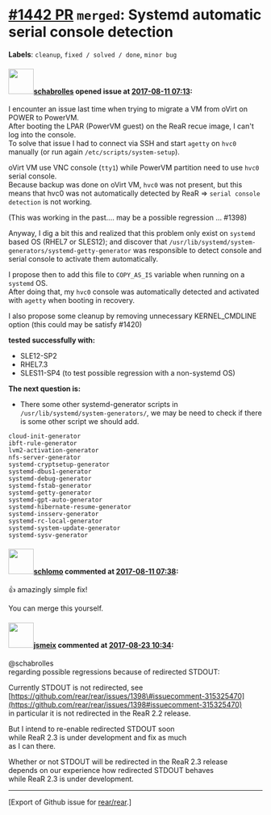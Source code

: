 [\#1442 PR](https://github.com/rear/rear/pull/1442) `merged`: Systemd automatic serial console detection
========================================================================================================

**Labels**: `cleanup`, `fixed / solved / done`, `minor bug`

#### <img src="https://avatars.githubusercontent.com/u/19491077?u=0021b16ab426902cbe676f6831f41607bbe4d441&v=4" width="50">[schabrolles](https://github.com/schabrolles) opened issue at [2017-08-11 07:13](https://github.com/rear/rear/pull/1442):

I encounter an issue last time when trying to migrate a VM from oVirt on
POWER to PowerVM.  
After booting the LPAR (PowerVM guest) on the ReaR recue image, I can't
log into the console.  
To solve that issue I had to connect via SSH and start `agetty` on
`hvc0` manually (or run again `/etc/scripts/system-setup`).

oVirt VM use VNC console (`tty1`) while PowerVM partition need to use
`hvc0` serial console.  
Because backup was done on oVirt VM, `hvc0` was not present, but this
means that hvc0 was not automatically detected by ReaR =&gt;
`serial console detection` is not working.

(This was working in the past.... may be a possible regression ...
\#1398)

Anyway, I dig a bit this and realized that this problem only exist on
`systemd` based OS (RHEL7 or SLES12); and discover that
`/usr/lib/systemd/system-generators/systemd-getty-generator` was
responsible to detect console and serial console to activate them
automatically.

I propose then to add this file to `COPY_AS_IS` variable when running on
a `systemd` OS.  
After doing that, my `hvc0` console was automatically detected and
activated with `agetty` when booting in recovery.

I also propose some cleanup by removing unnecessary KERNEL\_CMDLINE
option (this could may be satisfy \#1420)

**tested successfully with:**

-   SLE12-SP2
-   RHEL7.3
-   SLES11-SP4 (to test possible regression with a non-systemd OS)

**The next question is:**

-   There some other systemd-generator scripts in
    `/usr/lib/systemd/system-generators/`, we may be need to check if
    there is some other script we should add.

<!-- -->

    cloud-init-generator
    ibft-rule-generator
    lvm2-activation-generator
    nfs-server-generator
    systemd-cryptsetup-generator
    systemd-dbus1-generator
    systemd-debug-generator
    systemd-fstab-generator
    systemd-getty-generator
    systemd-gpt-auto-generator
    systemd-hibernate-resume-generator
    systemd-insserv-generator
    systemd-rc-local-generator
    systemd-system-update-generator
    systemd-sysv-generator

#### <img src="https://avatars.githubusercontent.com/u/101384?v=4" width="50">[schlomo](https://github.com/schlomo) commented at [2017-08-11 07:38](https://github.com/rear/rear/pull/1442#issuecomment-321748823):

👍 amazingly simple fix!

You can merge this yourself.

#### <img src="https://avatars.githubusercontent.com/u/1788608?u=925fc54e2ce01551392622446ece427f51e2f0ce&v=4" width="50">[jsmeix](https://github.com/jsmeix) commented at [2017-08-23 10:34](https://github.com/rear/rear/pull/1442#issuecomment-324289917):

@schabrolles  
regarding possible regressions because of redirected STDOUT:

Currently STDOUT is not redirected, see  
[https://github.com/rear/rear/issues/1398\#issuecomment-315325470](https://github.com/rear/rear/issues/1398#issuecomment-315325470)  
in particular it is not redirected in the ReaR 2.2 release.

But I intend to re-enable redirected STDOUT soon  
while ReaR 2.3 is under development and fix as much  
as I can there.

Whether or not STDOUT will be redirected in the ReaR 2.3 release  
depends on our experience how redirected STDOUT behaves  
while ReaR 2.3 is under development.

------------------------------------------------------------------------

\[Export of Github issue for
[rear/rear](https://github.com/rear/rear).\]
